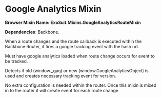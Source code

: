 # Google Analytics Mixin

**Browser Mixin Name: ExoSuit.Mixins.GoogleAnalyticsRouteMixin**

**Dependencies:** Backbone.

When a route changes and the route callback is executed within the Backbone Router, it fires a google tracking event with the hash url.

Must have google analytics loaded when route change occurs for event to be tracked.

Detects if old (window._gaq) or new (window.GoogleAnalyticsObject) is used and creates necessary tracking event for version.

No extra configuration is needed within the router. Once this mixin is mixed in to the router it will create event for each route change.
